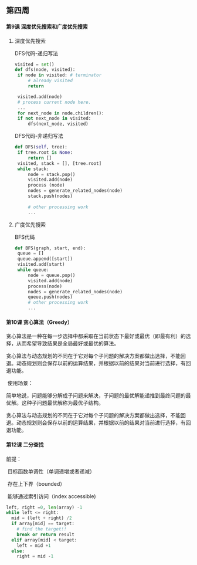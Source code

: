 ## 第四周

#### 第9课 深度优先搜索和广度优先搜索

1. 深度优先搜索

   DFS代码-递归写法

   ```python
   visited = set()
   def dfs(node, visited): 
   	if node in visited: # terminator 
   		# already visited 
   		return   
   
   	visited.add(node)  
   	# process current node here. 
   	...
   	for next_node in node.children():  
   	if not next_node in visited:     
   		dfs(next_node, visited) 
   ```

   DFS代码-非递归写法

   ```python
   def DFS(self, tree):  
   	if tree.root is None:  
   		return []   
   	visited, stack = [], [tree.root] 
   	while stack:    
   		node = stack.pop()    
   		visited.add(node)   
   		process (node)    
   		nodes = generate_related_nodes(node)    
   		stack.push(nodes)  
   		
   		# other processing work 
   		...
   ```

   

2. 广度优先搜索

   BFS代码

   ```python
   def BFS(graph, start, end):  
   	queue = []   
   	queue.append([start])   
   	visited.add(start) 
   	while queue:    
   		node = queue.pop()    
   		visited.add(node)   
   		process(node)    
   		nodes = generate_related_nodes(node)    
   		queue.push(nodes) 
   		# other processing work 
   		...
   ```

   

#### 第10课 贪心算法（Greedy）

​		贪心算法是一种在每一步选择中都采取在当前状态下最好或最优（即最有利）的选择，从而希望导致结果是全局最好或最优的算法。

​		贪心算法与动态规划的不同在于它对每个子问题的解决方案都做出选择，不能回退。动态规划则会保存以前的运算结果，并根据以前的结果对当前进行选择，有回退功能。

​		使用场景：

​		简单地说，问题能够分解成子问题来解决，子问题的最优解能递推到最终问题的最优解。这种子问题最优解称为最优子结构。 

​		贪心算法与动态规划的不同在于它对每个子问题的解决方案都做出选择，不能回退。动态规划则会保存以前的运算结果，并根据以前的结果对当前进行选择，有回退功能。



#### 第12课 二分查找

前提：

​	目标函数单调性（单调递增或者递减）

​	存在上下界（bounded） 

​	能够通过索引访问（index accessible)



```python
left, right =0, len(array) -1
while left <= right:   
  mid = (left + right) /2
  if array[mid] == target:
    # find the target!!  
    break or return result     
  elif array[mid] < target:      
    left = mid +1
  else:      
    right = mid -1
```

